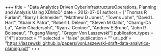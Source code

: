 +++
title = "Data Analytics Driven CyberinfrastructureOperations, Planning and Analysis Using XDMoD"
date = 2012-07-01
authors = ["Thomas R Furlani", "Barry I Schneider", "Matthew D Jones", "Towns John", "David L Hart", "Abani K Patra", "Robert L Deleon", "Steven M Gallo", "Charng-Da Lu", "Amin Ghadersohi", "Ryan J Gentner", "Andrew E Bruno", "John R Boisseau", "Fugang Wang", "Gregor Von Laszewski"]
publication_types = ["4"]
abstract = ""
selected = "false"
publication = ""
url_pdf = "https://laszewski.github.io/papers/vonLaszewski-draft-data-analytics-planing.pdf"
+++

